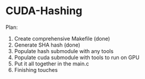 # CUDA-Hashing

Plan:

1. Create comprehensive Makefile (done)
2. Generate SHA hash (done)
3. Populate hash submodule with any tools
4. Populate cuda submodule with tools to run on GPU
5. Put it all together in the main.c
6. Finishing touches